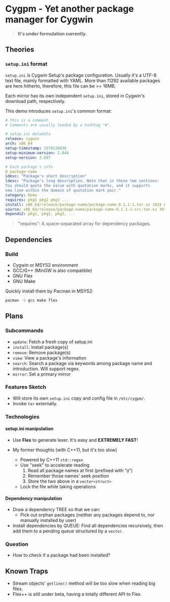 # Cygpm - Yet another package manager for Cygwin

> **It's under formulation currently.**

## Theories

### `setup.ini` format

`setup.ini` is Cygwin Setup's package configuration. Usually it's a UTF-8 text file, mainly formatted with YAML. More than 11292 available packages are here hitherto, therefore, this file can be >= 16MB.

Each mirror has its own independent `setup.ini`, stored in Cygwin's download path, respectively.

This demo introduces `setup.ini`'s common format:

```yaml
# This is a comment.
# Comments are usually leaded by a hashtag "#".

# setup.ini metadata
release: cygwin
arch: x86_64
setup-timestamp: 1570126036
setup-minimum-version: 2.844
setup-version: 2.897

# Each package's info
@ package-name
sdesc: "Package's short description"
ldesc: "Package's long description. Note that in these two sections:
You should quote the value with quotation marks, and it supports
new line within the domain of quotation mark pair."
category: Demo
requires: pkg1 pkg2 pkg3 ...
install: x86_64/release/package-name/package-name-0.1.1-1.tar.xz 1024 b33704135031a4728b9ecf7fc72d53e661974f147420c4473eafe135d72eb102528bcb4889c645453b216355db4a9e17b6b63eb7578b7e9c9341c5f27a53f4e0
source: x86_64/release/package-name/package-name-0.1.1-1-src.tar.xz 3072 b33704135031a4728b9ecf7fc72d53e661974f147420c4473eafe135d72eb102528bcb4889c645453b216355db4a9e17b6b63eb7578b7e9c9341c5f27a53f4e0
depends2: pkg1, pkg2, pkg3, ...
```

> "requires": A space-separated array for dependency packages.

## Dependencies

### Build

- Cygwin or MSYS2 environment
- GCC/G++ (MinGW is also compatible)
- GNU Flex
- GNU Make

Quickly install them by Pacman in MSYS2:

```bash
pacman -S gcc make flex
```

## Plans

### Subcommands

- `update`: Fetch a fresh copy of setup.ini
- `install`: Install package(s)
- `remove`: Remove package(s)
- `view`: View a package's information
- `search`: Search a package via keywords among package name and introduction. Will support regex.
- `mirror`: Set a primary mirror

### Features Sketch

- Will store its own `setup.ini` copy and config file in `/etc/cygpm/`.
- Invoke `tar` externally.

### Technologies

#### setup.ini manipulation

- Use **Flex** to generate lexer. It's easy and **EXTREMELY FAST**!

- My former thoughts (with C++11, but it's too slow)
  - Powered by C++11 `std::regex`
  - Use "seek" to accelerate reading
    1. Read all package names at first (prefixed with "`@`")
    2. Remember those names' seek position
    3. Store the two above in a `vector<struct>`
  - Lock the file while taking operations

#### Dependency manipulation

- Draw a dependency TREE so that we can:
  - Pick out orphan packages (neither any packages depend to, nor manually installed by user)
- Install dependencies by QUEUE: Find all dependencies recursively, then add them to a pending queue structured by a `vector`.

### Question

- How to check if a package had been installed?

## Known Traps

- Stream objects' `getline()` method will be too slow when reading big files.
- Flex++ is still under beta, having a totally different API to Flex.
